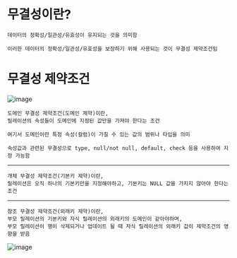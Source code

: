 # 무결성이란?
    데이터의 정확성/일관성/유효성이 유지되는 것을 의미함
    
    이러한 데이터의 정확성/일관성/유효성을 보장하기 위해 사용되는 것이 무결성 제약조건임

# 무결성 제약조건

![image](https://github.com/user-attachments/assets/81d344c0-d098-4ecb-a051-d71e8c5624c5)

    도메인 무결성 제약조건(도메인 제약)이란,
    릴레이션의 속성들이 도메인에 지정된 값만을 가져야 한다는 조건

    여기서 도메인이란 특정 속성(칼럼)이 가질 수 있는 값의 범위나 타입을 의미

    속성값과 관련된 무결성으로 type, null/not null, default, check 등을 사용하여 지정 가능함

<hr>

    개체 무결성 제약조건(기본키 제약)이란,
    릴레이션은 오직 하나의 기본키만을 지정해야하고, 기본키는 NULL 값을 가지지 않아야 한다는 조건

<hr>

    참조 무결성 제약조건(외래키 제약)이란,
    부모 릴레이션의 기본키와 자식 릴레이션의 외래키의 도메인이 같아야하며, 
    부모 릴레이션이 행이 삭제되거나 업데이트 될 때 자식 릴레이션의 외래키 값이 제약조건의 영향을 받음 
    
![image](https://github.com/user-attachments/assets/3f9ff01c-6300-4e54-8a9b-fde134dad5d7)
